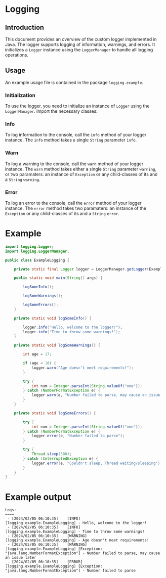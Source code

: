 # Logging

## Introduction

This document provides an overview of the custom logger implemented in Java. The logger supports logging of information, warnings, and errors. It initializes a `Logger` instance using the `LoggerManager` to handle all logging operations.

## Usage

An example usage file is contained in the package `logging.example`.

### Initialization

To use the logger, you need to initialize an instance of `Logger` using the `LoggerManager`. Import the necessary classes:



### Info
To log information to the console, call the `info` method of your logger instance.
The `info` method takes a single `String` parameter `info`.


### Warn
To log a warning to the console, call the `warn` method of your logger instance.
The `warn` method takes either a single `String` parameter `warning`, or two paramaters: an instance of `Exception` or any child-classes of its and a `String` `warning`.

### Error
To log an error to the console, call the `error` method of your logger instance.
The `error` method takes two paramaters: an instance of the `Exception` or any child-classes of its and a `String` `error`.

# Example
```java
import logging.Logger;
import logging.LoggerManager;

public class ExampleLogging {

    private static final Logger logger = LoggerManager.getLogger(ExampleLogging.class.getName());

    public static void main(String[] args) {

        logSomeInfo();

        logSomeWarnings();

        logSomeErrors();
    }

    private static void logSomeInfo() {

        logger.info("Hello, welcome to the logger!");
        logger.info("Time to throw some warnings!");
    }

    private static void logSomeWarnings() {

        int age = 17;

        if (age < 18) {
            logger.warn("Age doesn't meet requirements!");
        }

        try {
            int num = Integer.parseInt(String.valueOf("one"));
        } catch (NumberFormatException e) {
            logger.warn(e, "Number failed to parse, may cause an issue later");
        }
    }

    private static void logSomeErrors() {

        try {
            int num = Integer.parseInt(String.valueOf("one"));
        } catch (NumberFormatException e) {
            logger.error(e, "Number failed to parse");
        }

        try {
            Thread.sleep(500);
        } catch (InterruptedException e) {
            logger.error(e, "Couldn't sleep, Thread waiting/sleeping");
        }
    }
}
```

# Example output
```
Logs:
====
 - [2024/02/05 06:10:35]	[INFO] 		[logging.example.ExampleLogging] - Hello, welcome to the logger!
 - [2024/02/05 06:10:35]	[INFO] 		[logging.example.ExampleLogging] - Time to throw some warnings!
 - [2024/02/05 06:10:35]	[WARNING] 	[logging.example.ExampleLogging] - Age doesn't meet requirements!
 - [2024/02/05 06:10:35]	[WARNING] 	[logging.example.ExampleLogging] [Exception: "java.lang.NumberFormatException"] - Number failed to parse, may cause an issue later
 - [2024/02/05 06:10:35]	[ERROR] 	[logging.example.ExampleLogging] [Exception: "java.lang.NumberFormatException"] - Number failed to parse
```
